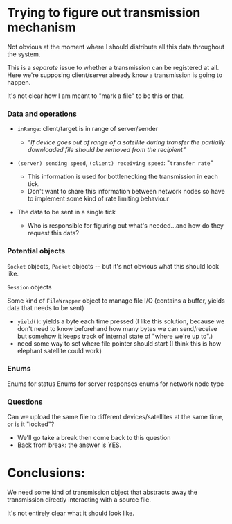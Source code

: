 # Trying to figure out transmission mechanism 
Not obvious at the moment where I should distribute all this data throughout the system. 

This is a _separate_ issue to whether a transmission can be registered at all. Here we're supposing client/server already know a transmission is going to happen. 

It's not clear how I am meant to "mark a file" to be this or that. 

### Data and operations
- `inRange`: client/target is in range of server/sender 
    - _"If device goes out of range of a satellite during transfer the partially downloaded file should be removed from the recipient"_
    
- `(server) sending speed`, `(client) receiving speed`: "`transfer rate`" 
    - This information is used for bottlenecking the transmission in each tick. 
    - Don't want to share this information between network nodes so have to implement some kind of rate limiting behaviour
    
- The data to be sent in a single tick 
    - Who is responsible for figuring out what's needed...and how do they request this data?

### Potential objects

`Socket` objects, `Packet` objects -- but it's not obvious what this should look like. 

`Session` objects

Some kind of `FileWrapper` object to manage file I/O (contains a buffer, yields data that needs to be sent)
- `yield()`: yields a byte each time pressed (I like this solution, because we don't need to know beforehand how many bytes we can send/receive but somehow it keeps track of internal state of "where we're up to".) 
- need some way to set where file pointer should start (I think this is how elephant satellite could work)


### Enums

Enums for status
Enums for server responses
enums for network node type

### Questions

Can we upload the same file to different devices/satellites at the same time, or is it "locked"?
- We'll go take a break then come back to this question 
- Back from break: the answer is YES. 


# Conclusions: 
We need some kind of transmission object that abstracts away the transmission directly interacting with a source file. 

It's not entirely clear what it should look like. 
